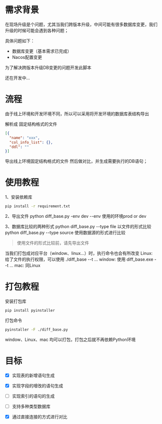 # 需求背景

在现场升级是个问题，尤其当我们跨版本升级，中间可能有很多数据库变更，我们升级的时候可能会遇到各种问题；

具体问题如下：
- 数据库变更（基本需求已完成）
- Nacos配置变更

为了解决跨版本升级DB变更的问题开发此脚本

还在开发中...

# 流程

由于线上环境和开发环境不同，所以可以采用将开发环境的数据库表结构导出

解析成 固定结构格式的文件
```json
[{
  "name": "xxx",
  "col_info_list": {},
  "ddl": ""
}]
```

导出线上环境固定结构格式的文件
然后做对比，并生成需要执行的DB语句；

# 使用教程

1、安装依赖库
```bash
pip install -r requirement.txt
```

2、导出文件
  python diff_base.py -env dev
    --env 使用的环境prod or dev
    
3、数据库比较的两种形式
  python diff_base.py --type file 以文件的形式比较
  python diff_base.py --type source 使用数据源的形式进行比较

> 使用文件的形式比较前，请先导出文件

当我们打包成对应平台（window、linux...）时，执行命令也会有所改变
Linux: 给了文件的执行权限，可以使用 ./diff_base --t ...
window: 使用 diff_base.exe --t ...
mac: 同Linux

# 打包教程

安装打包库
```bash
pip install pyinstaller
```

打包命令
```bash
pyinstaller -F ./diff_base.py
```

window、Linux、mac 均可以打包，打包之后就不再依赖Python环境

# 目标

- [x] 实现表的新增语句生成
- [x] 实现字段的增改的语句生成
- [ ] 实现索引的语句的生成
- [ ] 支持多种类型数据库
- [x] 通过直接连接的方式进行对比

